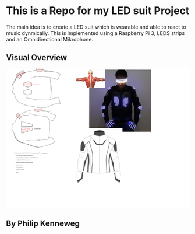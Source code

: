 # This is a Repo for my LED suit Project

The main idea is to create a LED suit which is wearable and able to react to music dynmically. This is implemented using a Raspberry Pi 3, LEDS strips and an Omnidirectional Mikrophone.

## Visual Overview


![Overview](Design/ideas.png)


## By Philip Kenneweg

